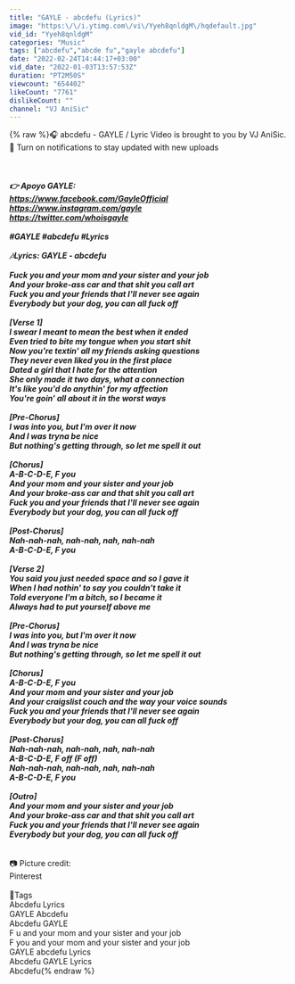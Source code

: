 ```yaml
---
title: "GAYLE - abcdefu (Lyrics)"
image: "https:\/\/i.ytimg.com\/vi\/Yyeh8qnldgM\/hqdefault.jpg"
vid_id: "Yyeh8qnldgM"
categories: "Music"
tags: ["abcdefu","abcde fu","gayle abcdefu"]
date: "2022-02-24T14:44:17+03:00"
vid_date: "2022-01-03T13:57:53Z"
duration: "PT2M50S"
viewcount: "654402"
likeCount: "7761"
dislikeCount: ""
channel: "VJ AniSic"
---
```

{% raw %}🎧 abcdefu - GAYLE / Lyric Video is brought to you by VJ AniSic. <br />🔔 Turn on notifications to stay updated with new uploads<br /><br />_______________________________<br /><br />👉 Apoyo GAYLE:<br /><a rel="nofollow" target="blank" href="https://www.facebook.com/GayleOfficial">https://www.facebook.com/GayleOfficial</a><br /><a rel="nofollow" target="blank" href="https://www.instagram.com/gayle">https://www.instagram.com/gayle</a><br /><a rel="nofollow" target="blank" href="https://twitter.com/whoisgayle">https://twitter.com/whoisgayle</a><br /><br />#GAYLE #abcdefu #Lyrics<br /><br />🎶Lyrics: GAYLE - abcdefu<br /> <br />Fuck you and your mom and your sister and your job<br />And your broke-ass car and that shit you call art<br />Fuck you and your friends that I'll never see again<br />Everybody but your dog, you can all fuck off<br /><br />[Verse 1]<br />I swear I meant to mean the best when it ended<br />Even tried to bite my tongue when you start shit<br />Now you're textin' all my friends asking questions<br />They never even liked you in the first place<br />Dated a girl that I hate for the attention<br />She only made it two days, what a connection<br />It's like you'd do anythin' for my affection<br />You're goin' all about it in the worst ways<br /><br />[Pre-Chorus]<br />I was into you, but I'm ovеr it now<br />And I was tryna be nice<br />But nothing's getting through, so lеt me spell it out<br /><br />[Chorus]<br />A-B-C-D-E, F you<br />And your mom and your sister and your job<br />And your broke-ass car and that shit you call art<br />Fuck you and your friends that I'll never see again<br />Everybody but your dog, you can all fuck off<br /><br />[Post-Chorus]<br />Nah-nah-nah, nah-nah, nah, nah-nah<br />A-B-C-D-E, F you<br /><br />[Verse 2]<br />You said you just needed space and so I gave it<br />When I had nothin' to say you couldn't take it<br />Told everyone I'm a bitch, so I became it<br />Always had to put yourself above me<br /><br />[Pre-Chorus]<br />I was into you, but I'm over it now<br />And I was tryna be nice<br />But nothing's getting through, so let me spell it out<br /><br />[Chorus]<br />A-B-C-D-E, F you<br />And your mom and your sister and your job<br />And your craigslist couch and the way your voice sounds<br />Fuck you and your friends that I'll never see again<br />Everybody but your dog, you can all fuck off<br /><br />[Post-Chorus]<br />Nah-nah-nah, nah-nah, nah, nah-nah<br />A-B-C-D-E, F off (F off)<br />Nah-nah-nah, nah-nah, nah, nah-nah<br />A-B-C-D-E, F you<br /><br />[Outro]<br />And your mom and your sister and your job<br />And your broke-ass car and that shit you call art<br />Fuck you and your friends that I'll never see again<br />Everybody but your dog, you can all fuck off<br />_______________________________<br /><br />📷 Picture credit:<br />Pinterest<br /><br />📑Tags<br />Abcdefu Lyrics<br />GAYLE Abcdefu<br />Abcdefu GAYLE<br />F u and your mom and your sister and your job<br />F you and your mom and your sister and your job<br />GAYLE abcdefu Lyrics<br />Abcdefu GAYLE Lyrics<br />Abcdefu{% endraw %}
